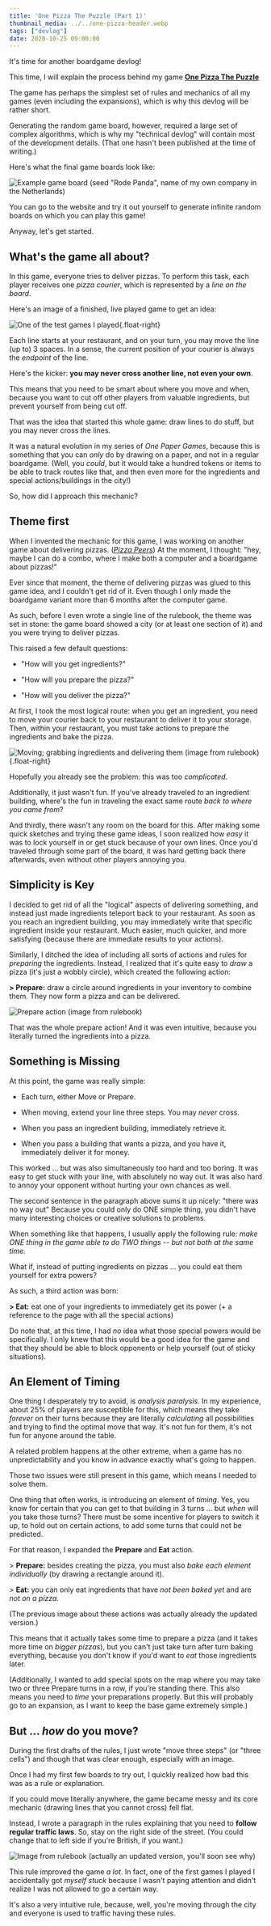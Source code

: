 ```yaml
---
title: 'One Pizza The Puzzle (Part 1)'
thumbnail_media: ../../one-pizza-header.webp
tags: ["devlog"]
date: 2020-10-25 09:00:00
---
```


It's time for another boardgame devlog!

This time, I will explain the process behind my game [**One Pizza The Puzzle**](https://pandaqi.com/one-pizza-the-puzzle)

The game has perhaps the simplest set of rules and mechanics of all my
games (even including the expansions), which is why this devlog will be
rather short.

Generating the random game board, however, required a large set of
complex algorithms, which is why my "technical devlog" will contain most of the development details. (That one hasn't been published at the time of writing.)

Here's what the final game boards look like:

![Example game board (seed "Rode Panda", name of my own company in the Netherlands)](one-pizza-1.webp)

You can go to the website and try it out yourself to generate infinite
random boards on which you can play this game!

Anyway, let's get started.

What's the game all about?
--------------------------

In this game, everyone tries to deliver pizzas. To perform this task,
each player receives one *pizza courier*, which is represented by a
*line on the board*.

Here's an image of a finished, live played game to get an idea:

![One of the test games I played](one-pizza-2.webp){.float-right}

Each line starts at your restaurant, and on your turn, you may move the
line (up to) 3 spaces. In a sense, the current position of your courier
is always the *endpoint* of the line.

Here's the kicker: **you may never cross another line, not even your
own**.

This means that you need to be smart about where you move and when,
because you want to cut off other players from valuable ingredients, but
prevent yourself from being cut off.

That was the idea that started this whole game: draw lines to do stuff,
but you may never cross the lines.

It was a natural evolution in my series of *One Paper Games*, because
this is something that you can *only* do by drawing on a paper, and not
in a regular boardgame. (Well, you *could*, but it would take a hundred
tokens or items to be able to track routes like that, and then even more
for the ingredients and special actions/buildings in the city!)

So, how did I approach this mechanic?

Theme first
-----------

When I invented the mechanic for this game, I was working on another
game about delivering pizzas. ([*Pizza Peers*](https://pandaqi.com/pizza-peers)) At the
moment, I thought: "hey, maybe I can do a combo, where I make both a
computer and a boardgame about pizzas!"

Ever since that moment, the theme of delivering pizzas was glued to this
game idea, and I couldn't get rid of it. Even though I only made the
boardgame variant more than 6 months after the computer game.

As such, before I even wrote a single line of the rulebook, the theme
was set in stone: the game board showed a city (or at least one section
of it) and you were trying to deliver pizzas.

This raised a few default questions:

-   "How will you get ingredients?"

-   "How will you prepare the pizza?"

-   "How will you deliver the pizza?"

At first, I took the most logical route: when you get an ingredient, you
need to move your courier back to your restaurant to deliver it to your
storage. Then, within your restaurant, you must take actions to prepare
the ingredients and bake the pizza.

![Moving; grabbing ingredients and delivering them (image from rulebook)](one-pizza-3.webp){.float-right}

Hopefully you already see the problem: this was too *complicated*.

Additionally, it just wasn't fun. If you've already traveled *to* an
ingredient building, where's the fun in traveling the exact same route
*back to where you came from*?

And thirdly, there wasn't any room on the board for this. After making
some quick sketches and trying these game ideas, I soon realized how
*easy* it was to lock yourself in or get stuck because of your own
lines. Once you'd traveled through some part of the board, it was hard
getting back there afterwards, even without other players annoying you.

Simplicity is Key
-----------------

I decided to get rid of all the "logical" aspects of delivering
something, and instead just made ingredients teleport back to your
restaurant. As soon as you reach an ingredient building, you may
immediately write that specific ingredient inside your restaurant. Much
easier, much quicker, and more satisfying (because there are immediate
results to your actions).

Similarly, I ditched the idea of including all sorts of actions and
rules for *preparing* the ingredients. Instead, I realized that it's
quite easy to *draw* a pizza (it's just a wobbly circle), which created
the following action:

**\> Prepare:** draw a circle around ingredients in your inventory to
combine them. They now form a pizza and can be delivered.

![Prepare action (image from rulebook)](one-pizza-4.webp)

That was the whole prepare action! And it was even intuitive, because
you literally turned the ingredients into a pizza.

Something is Missing
--------------------

At this point, the game was really simple:

-   Each turn, either Move or Prepare.

-   When moving, extend your line three steps. You may *never* cross.

-   When you pass an ingredient building, immediately retrieve it.

-   When you pass a building that wants a pizza, and you have it,
    immediately deliver it for money.

This worked ... but was also simultaneously too hard and too boring. It
was easy to get stuck with your line, with absolutely no way out. It was
also hard to annoy your opponent without hurting your own chances as
well.

The second sentence in the paragraph above sums it up nicely: "there was
no way out" Because you could only do ONE simple thing, you didn't have
many interesting choices or creative solutions to problems.

When something like that happens, I usually apply the following rule:
*make ONE thing in the game able to do TWO things -- but not both at the
same time.*

What if, instead of putting ingredients on pizzas ... you could eat them
yourself for extra powers?

As such, a third action was born:

**\> Eat:** eat one of your ingredients to immediately get its power (+
a reference to the page with all the special actions)

Do note that, at this time, I had *no* idea what those special powers
would be specifically. I only knew that this would be a good idea for
the game and that they should be able to block opponents or help
yourself (out of sticky situations).

An Element of Timing
--------------------

One thing I desperately try to avoid, is *analysis paralysis*. In my
experience, about 25% of players are susceptible for this, which means
they take *forever* on their turns because they are literally
*calculating* all possibilities and trying to find the optimal move that
way. It's not fun for them, it's not fun for anyone around the table.

A related problem happens at the other extreme, when a game has no
unpredictability and you know in advance exactly what's going to happen.

Those two issues were still present in this game, which means I needed
to solve them.

One thing that often works, is introducing an element of *timing*. Yes,
you know for certain that you can get to that building in 3 turns ...
but *when* will you take those turns? There must be some incentive for
players to switch it up, to hold out on certain actions, to add some
turns that could not be predicted.

For that reason, I expanded the **Prepare** and **Eat** action.

\> **Prepare:** besides creating the pizza, you must also *bake each
element individually* (by drawing a rectangle around it).

\> **Eat:** you can only eat ingredients that have *not been baked yet*
and are *not on a pizza*.

(The previous image about these actions was actually already the updated version.)

This means that it actually takes some time to prepare a pizza (and it
takes more time on *bigger pizzas*), but you can't just take turn after
turn baking everything, because you don't know if you'd want to *eat*
those ingredients later.

(Additionally, I wanted to add special spots on the map where you may
take two or three Prepare turns in a row, if you're standing there. This
also means you need to *time* your preparations properly. But this will
probably go to an expansion, as I want to keep the base game extremely
simple.)

But ... *how* do you move?
--------------------------

During the first drafts of the rules, I just wrote "move three steps"
(or "three cells") and though that was clear enough, especially with an
image.

Once I had my first few boards to try out, I quickly realized how bad
this was as a rule or explanation.

If you could move literally anywhere, the game became messy and its core
mechanic (drawing lines that you cannot cross) fell flat.

Instead, I wrote a paragraph in the rules explaining that you need to
**follow regular traffic laws**. So, stay on the right side of the
street. (You could change that to left side if you're British, if you
want.)

![Image from rulebook (actually an updated version, you'll soon see why)](one-pizza-5.webp)

This rule improved the game *a lot*. In fact, one of the first games I
played I accidentally got *myself stuck* because I wasn't paying
attention and didn't realize I was not allowed to go a certain way.

It's also a very intuitive rule, because, well, you're moving through
the city and everyone is used to traffic having these rules.